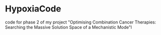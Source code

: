 # HypoxiaCode
code for phase 2 of my project "Optimising Combination Cancer Therapies: Searching the Massive Solution Space of a Mechanistic Mode"l
